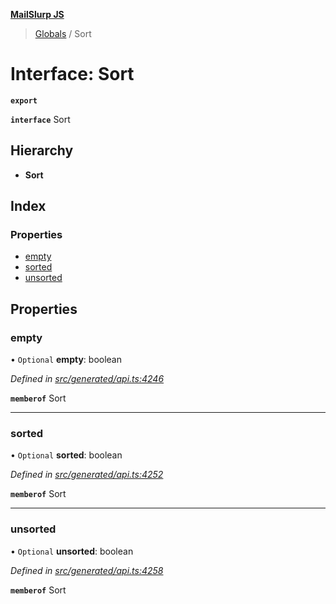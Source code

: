 **[MailSlurp JS](../README.md)**

> [Globals](../README.md) / Sort

# Interface: Sort

**`export`** 

**`interface`** Sort

## Hierarchy

* **Sort**

## Index

### Properties

* [empty](sort.md#empty)
* [sorted](sort.md#sorted)
* [unsorted](sort.md#unsorted)

## Properties

### empty

• `Optional` **empty**: boolean

*Defined in [src/generated/api.ts:4246](https://github.com/mailslurp/mailslurp-client/blob/6b679b8/src/generated/api.ts#L4246)*

**`memberof`** Sort

___

### sorted

• `Optional` **sorted**: boolean

*Defined in [src/generated/api.ts:4252](https://github.com/mailslurp/mailslurp-client/blob/6b679b8/src/generated/api.ts#L4252)*

**`memberof`** Sort

___

### unsorted

• `Optional` **unsorted**: boolean

*Defined in [src/generated/api.ts:4258](https://github.com/mailslurp/mailslurp-client/blob/6b679b8/src/generated/api.ts#L4258)*

**`memberof`** Sort
